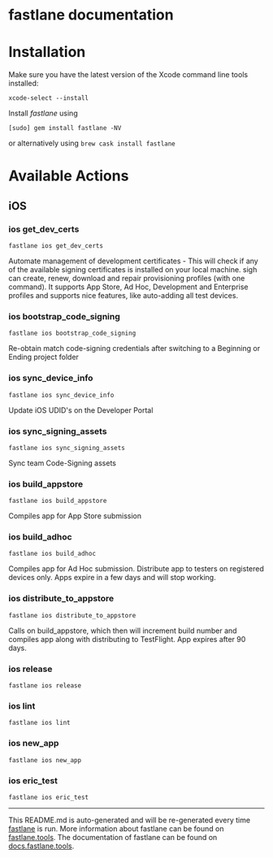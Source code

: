 fastlane documentation
================
# Installation

Make sure you have the latest version of the Xcode command line tools installed:

```
xcode-select --install
```

Install _fastlane_ using
```
[sudo] gem install fastlane -NV
```
or alternatively using `brew cask install fastlane`

# Available Actions
## iOS
### ios get_dev_certs
```
fastlane ios get_dev_certs
```
Automate management of development certificates - This will check if any of the available signing certificates is installed on your local machine.
        sigh can create, renew, download and repair provisioning profiles (with one command). 
        It supports App Store, Ad Hoc, Development and Enterprise profiles and supports nice features, like auto-adding all test devices.
### ios bootstrap_code_signing
```
fastlane ios bootstrap_code_signing
```
Re-obtain match code-signing credentials after switching to a Beginning or Ending project folder
### ios sync_device_info
```
fastlane ios sync_device_info
```
Update iOS UDID's on the Developer Portal
### ios sync_signing_assets
```
fastlane ios sync_signing_assets
```
Sync team Code-Signing assets
### ios build_appstore
```
fastlane ios build_appstore
```
Compiles app for App Store submission
### ios build_adhoc
```
fastlane ios build_adhoc
```
Compiles app for Ad Hoc submission. Distribute app to testers on registered devices only. Apps expire in a few days and will stop working.
### ios distribute_to_appstore
```
fastlane ios distribute_to_appstore
```
Calls on build_appstore, which then will increment build number and compiles app along with distributing to TestFlight. App expires after 90 days.
### ios release
```
fastlane ios release
```

### ios lint
```
fastlane ios lint
```

### ios new_app
```
fastlane ios new_app
```

### ios eric_test
```
fastlane ios eric_test
```


----

This README.md is auto-generated and will be re-generated every time [fastlane](https://fastlane.tools) is run.
More information about fastlane can be found on [fastlane.tools](https://fastlane.tools).
The documentation of fastlane can be found on [docs.fastlane.tools](https://docs.fastlane.tools).
